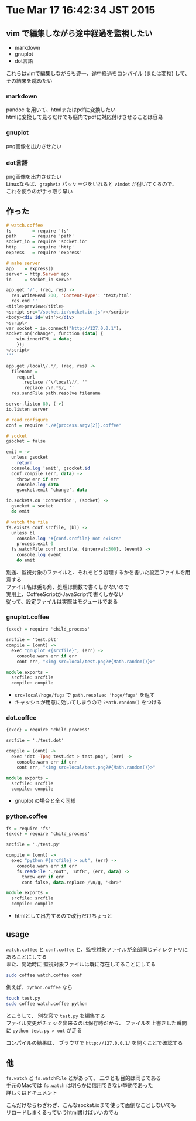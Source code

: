 Tue Mar 17 16:42:34 JST 2015
===


## vim で編集しながら途中経過を監視したい

- markdown
- gnuplot
- dot言語

これらはvimで編集しながらも逐一、途中経過をコンパイル (または変換) して、
その結果を眺めたい

### markdown

pandoc を用いて、htmlまたはpdfに変換したい  
htmlに変換して見るだけでも脳内でpdfに対応付けさせることは容易

### gnuplot

png画像を出力させたい

### dot言語

png画像を出力させたい  
Linuxならば、`graphviz` パッケージをいれると `vimdot` が付いてくるので、  
これを使うのが手っ取り早い

## 作った

```haskell
# watch.coffee
fs        = require 'fs'
path      = require 'path'
socket_io = require 'socket.io'
http      = require 'http'
express   = require 'express'

# make server
app    = express()
server = http.Server app
io     = socket_io server

app.get '/', (req, res) ->
  res.writeHead 200, 'Content-Type': 'text/html'
  res.end '''
<title>preview</title>
<script src="/socket.io/socket.io.js"></script>
<body><div id='win'></div>
<script>
var socket = io.connect("http://127.0.0.1"); 
socket.on('change', function (data) {
    win.innerHTML = data;
    });
</script>
'''

app.get /local\/.*/, (req, res) ->
  filename =
    req.url
      .replace /^\/local\//, ''
      .replace /\?.*$/, ''
  res.sendFile path.resolve filename

server.listen 80, (->)
io.listen server

# read configure
conf = require "./#{process.argv[2]}.coffee"

# socket
gsocket = false

emit = ->
  unless gsocket
    return
  console.log 'emit', gsocket.id
  conf.compile (err, data) ->
    throw err if err
    console.log data
    gsocket.emit 'change', data

io.sockets.on 'connection', (socket) ->
  gsocket = socket
  do emit

# watch the file
fs.exists conf.srcfile, (bl) ->
  unless bl
    console.log "#{conf.srcfile} not exists"
    process.exit 0
  fs.watchFile conf.srcfile, {interval:300}, (event) ->
    console.log event
    do emit
```

別途、監視対象のファイルと、それをどう処理するかを書いた設定ファイルを用意する  
ファイル名は兎も角、処理は関数で書くしかないので  
実用上、CoffeeScriptかJavaScriptで書くしかない  
従って、設定ファイルは実際はモジュールである

### gnuplot.coffee

```haskell
{exec} = require 'child_process'

srcfile = 'test.plt'
compile = (cont) ->
  exec "gnuplot #{srcfile}", (err) ->
    console.warn err if err
    cont err, "<img src=local/test.png?#{Math.random()}>"

module.exports =
  srcfile: srcfile
  compile: compile
```

- `src=local/hoge/fuga` で `path.resolvec 'hoge/fuga'` を返す
- キャッシュが用意に効いてしまうので `?Math.random()` をつける

### dot.coffee

```haskell
{exec} = require 'child_process'

srcfile = './test.dot'

compile = (cont) ->
  exec 'dot -Tpng test.dot > test.png', (err) ->
    console.warn err if err
    cont err, "<img src=local/test.png?#{Math.random()}>"

module.exports =
  srcfile: srcfile
  compile: compile
```

- gnuplot の場合と全く同様

### python.coffee

```haskell
fs = require 'fs'
{exec} = require 'child_process'

srcfile = './test.py'

compile = (cont) ->
  exec "python #{srcfile} > out", (err) ->
    console.warn err if err
    fs.readFile './out', 'utf8', (err, data) ->
      throw err if err
      cont false, data.replace /\n/g, '<br>'

module.exports =
  srcfile: srcfile
  compile: compile
```

- htmlとして出力するので改行だけちょっと

## usage

`watch.coffee` と `conf.coffee` と、監視対象ファイルが全部同じディレクトリにあることにしてる  
また、開始時に
監視対象ファイルは既に存在してることにしてる

```bash
sudo coffee watch.coffee conf
```

例えば、`python.coffee` なら

```bash
touch test.py
sudo coffee watch.coffee python
```

とこうして、
別な窓で `test.py` を編集する  
ファイル変更がチェック出来るのは保存時だから、
ファイルを上書きした瞬間に `python test.py > out` が走る

コンパイルの結果は、
ブラウザで
`http://127.0.0.1/`
を開くことで確認する

## 他

`fs.watch` と `fs.watchFile` とがあって、
二つとも目的は同じである  
手元のMacでは `fs.watch` は明らかに信用できない挙動であった  
詳しくはドキュメント

こんだけならわざわざ、こんなsocket.ioまで使って面倒なことしないでも  
リロードしまくるっていうhtml書けばいいのでゎ

